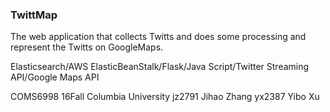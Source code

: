 ### TwittMap
The web application that collects Twitts and does some processing and represent the Twitts on GoogleMaps.

Elasticsearch/AWS ElasticBeanStalk/Flask/Java Script/Twitter Streaming API/Google Maps API

COMS6998 16Fall Columbia University
jz2791 Jihao Zhang yx2387 Yibo Xu
